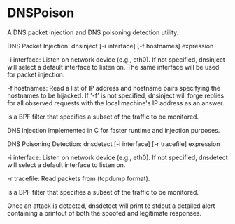 # DNSPoison

A DNS packet injection and DNS poisoning detection utility.

DNS Packet Injection:
dnsinject [-i interface] [-f hostnames] expression

-i  interface:
Listen on network device <interface> (e.g., eth0). If not specified, dnsinject will select a default interface to listen on. The same interface will be used for packet injection.

-f  hostnames:
Read a list of IP address and hostname pairs specifying the hostnames to be hijacked. If '-f' is not specified, dnsinject will forge replies for all observed requests with the local machine's IP address as an answer.

<expression> is a BPF filter that specifies a subset of the traffic to be
monitored.

DNS injection implemented in C for faster runtime and injection purposes.

DNS Poisoning Detection:
dnsdetect [-i interface] [-r tracefile] expression

-i  interface:
Listen on network device <interface> (e.g., eth0). If not specified, dnsdetect will select a default interface to listen on.

-r tracefile: Read packets from <tracefile> (tcpdump format).

<expression> is a BPF filter that specifies a subset of the traffic to be
monitored.

Once an attack is detected, dnsdetect will print to stdout a detailed alert
containing a printout of both the spoofed and legitimate responses.

